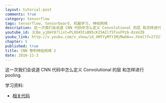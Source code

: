 ```yaml
---
layout: tutorial-post
comments: true
category: tensorflow
tags: tensorflow, tensorboard, 机器学习, 神经网络
description: 这一次我们会说道 CNN 代码中怎么定义 Convolutional 的层 和怎样进行 pooling.
youtube_id: JCBe_yjDmY8?list=PLXO45tsB95cKI5AIlf5TxxFPzb-0zeVZ8
youku_link: http://v.youku.com/v_show/id_XMTYyMTY1MjMwOA==.html?f=27327189&o=1
chapter: 5
published: true
title: CNN 卷积神经网络 2
date: 2016-11-3
---
```


这一次我们会说道 CNN 代码中怎么定义 Convolutional 的层 和怎样进行 pooling.

学习资料:
  * [相关代码](https://github.com/MorvanZhou/tutorials/tree/master/tensorflowTUT/tf18_CNN2)
